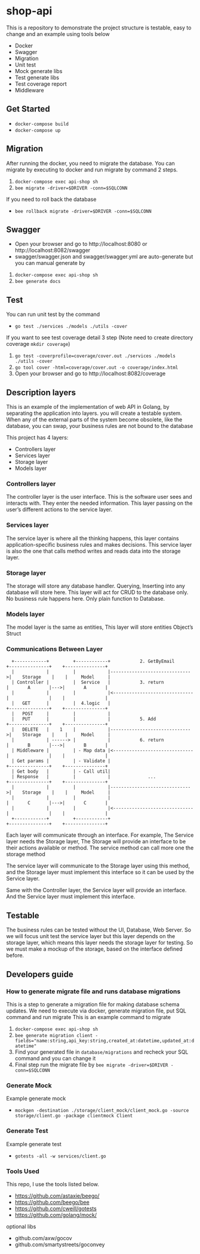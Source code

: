 # shop-api
This is a repository to demonstrate the project structure is testable, easy to change and an example using tools below
- Docker
- Swagger
- Migration
- Unit test
- Mock generate libs
- Test generate libs
- Test coverage report
- Middleware

## Get Started
- `docker-compose build`
- `docker-compose up`

## Migration
After running the docker, you need to migrate the database.
You can migrate by executing to docker and run migrate by command 2 steps.
1. `docker-compose exec api-shop sh`
2. `bee migrate -driver=$DRIVER -conn=$SQLCONN`

If you need to roll back the database
- `bee rollback migrate -driver=$DRIVER -conn=$SQLCONN`

## Swagger
- Open your browser and go to http://localhost:8080 or http://localhost:8082/swagger
- swagger/swagger.json and swagger/swagger.yml are auto-generate but you can manual generate by
1. `docker-compose exec api-shop sh`
2. `bee generate docs`

## Test
You can run unit test by the command
- `go test ./services ./models ./utils -cover`
  
If you want to see test coverage detail 3 step (Note need to create directory coverage `mkdir coverage`)
1. `go test -coverprofile=coverage/cover.out ./services ./models ./utils -cover`
2. `go tool cover -html=coverage/cover.out -o coverage/index.html`
3. Open your browser and go to http://localhost:8082/coverage

## Description layers
This is an example of the implementation of web API in Golang, by separating the application into layers. you will create a testable system. When any of the external parts of the system become obsolete, like the database, you can swap, your business rules are not bound to the database

This project has 4 layers:
- Controllers layer
- Services layer
- Storage layer
- Models layer

### Controllers layer
The controller layer is the user interface. This is the software user sees and interacts with. They enter the needed information. This layer passing on the user’s different actions to the service layer.

### Services layer
The service layer is where all the thinking happens, this layer contains application-specific business rules and makes decisions. This service layer is also the one that calls method writes and reads data into the storage layer.

### Storage layer
The storage will store any database handler. Querying, Inserting into any database will store here. This layer will act for CRUD to the database only. No business rule happens here. Only plain function to Database.

### Models layer
The model layer is the same as entities, This layer will store entities Object’s Struct

### Communications Between Layer

``` text
  +------------+         +------------+           2. GetByEmail       +---------------+    +---------------+
  |            |         |            |------------------------------>|    Storage    |    |     Model     |
  | Controller |         |  Service   |           3. return           |       A       |--->|       A       |
  |            |         |            |<------------------------------|               |    |               |
  |   GET      |         |  4.logic   |                               +---------------+    +---------------+
  |   POST     |         |            |
  |   PUT      |         |            |           5. Add              +---------------+    +---------------+
  |   DELETE   |    1    |            |------------------------------>|    Storage    |    |     Model     |
  |            | ------> |            |           6. return           |       B       |--->|       B       |
  | Middleware |         | - Map data |<------------------------------|               |    |               |
  | Get params |         | - Validate |                               +---------------+    +---------------+
  | Get body   |         | - Call util|
  | Response   |         |            |              ...              +---------------+    +---------------+
  |            |         |            |------------------------------>|    Storage    |    |     Model     |
  |            |         |            |                               |       C       |--->|       C       |
  |            |         |            |<------------------------------|               |    |               |
  +------------+         +------------+                               +---------------+    +---------------+
```

Each layer will communicate through an interface. For example, The Service layer needs the Storage layer, The Storage will provide an interface to be their actions available or method. The service method can call more one the storage method

The service layer will communicate to the Storage layer using this method, and the Storage layer must implement this interface so it can be used by the Service layer.

Same with the Controller layer, the Service layer will provide an interface. And the Service layer must implement this interface.


## Testable
The business rules can be tested without the UI, Database, Web Server. So we will focus unit test the service layer but this layer depends on the storage layer, which means this layer needs the storage layer for testing. So we must make a mockup of the storage, based on the interface defined before.


## Developers guide
### How to generate migrate file and runs database migrations
This is a step to generate a migration file for making database schema updates.
We need to execute via docker, generate migration file, put SQL command and run migrate
This is an example command to migrate
1. `docker-compose exec api-shop sh`
2. `bee generate migration client -fields="name:string,api_key:string,created_at:datetime,updated_at:datetime"`
3. Find your generated file in `database/migrations` and recheck your SQL command and you can change it
4. Final step run the migrate file by `bee migrate -driver=$DRIVER -conn=$SQLCONN`

### Generate Mock 
Example generate mock
- `mockgen -destination ./storage/client_mock/client_mock.go -source storage/client.go -package clientmock Client`

### Generate Test 
Example generate test
- `gotests -all -w services/client.go`

### Tools Used
This repo, I use the tools listed below.
- https://github.com/astaxie/beego/
- https://github.com/beego/bee
- https://github.com/cweill/gotests
- https://github.com/golang/mock/

optional libs
- github.com/axw/gocov
- github.com/smartystreets/goconvey